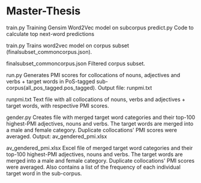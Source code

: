 # Master-Thesis


train.py 
Training Gensim Word2Vec model on subcorpus
predict.py 
Code to calculate top next-word predictions 



train.py
Trains word2vec model on corpus subset (finalsubset_commoncorpus.json).

finalsubset_commoncorpus.json
Filtered corpus subset.

run.py
Generates PMI scores for collocations of nouns, adjectives and verbs + target words in PoS-tagged sub-corpus(all_pos_tagged.pos_tagged). 
Output file: runpmi.txt

runpmi.txt
Text file with all collocations of nouns, verbs and adjectives + target words, with respective PMI scores.

gender.py
Creates file with merged target word categories and their top-100 highest-PMI adjectives, nouns and verbs.
The target words are merged into a male and female category. Duplicate collocations' PMI scores were averaged.
Output: av_gendered_pmi.xlsx

av_gendered_pmi.xlsx
Excel file of merged target word categories and their top-100 highest-PMI adjectives, nouns and verbs.
The target words are merged into a male and female category. Duplicate collocations' PMI scores were averaged.
Also contains a list of the frequency of each individual target word in the sub-corpus. 
